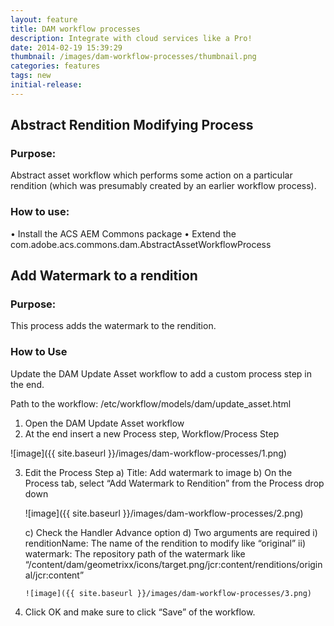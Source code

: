 ```yaml
---
layout: feature
title: DAM workflow processes
description: Integrate with cloud services like a Pro!
date: 2014-02-19 15:39:29
thumbnail: /images/dam-workflow-processes/thumbnail.png
categories: features
tags: new
initial-release: 
---
```




## Abstract Rendition Modifying Process 

### Purpose:
Abstract asset workflow which performs some action on a particular rendition (which was presumably created by an earlier workflow process).

### How to use:
•	Install the ACS AEM Commons package
•	Extend the com.adobe.acs.commons.dam.AbstractAssetWorkflowProcess


## Add Watermark to a rendition 

### Purpose:
This process adds the watermark to the rendition.

### How to Use
Update the DAM Update Asset workflow to add a custom process step in the end.

Path to the workflow: /etc/workflow/models/dam/update_asset.html

1.	Open the DAM Update Asset workflow
2.	At the end insert a new Process step, Workflow/Process Step

![image]({{ site.baseurl }}/images/dam-workflow-processes/1.png)

3.	Edit the Process Step
	a)	Title: Add watermark to image
	b)	On the Process tab, select “Add Watermark to Rendition” from the Process drop down
	
	![image]({{ site.baseurl }}/images/dam-workflow-processes/2.png)

	c)	Check the Handler Advance option
	d)	Two arguments are required 
		i)	renditionName: The name of the rendition to modify like “original”
		ii)	watermark: The repository path of the watermark like “/content/dam/geometrixx/icons/target.png/jcr:content/renditions/original/jcr:content”
		
		![image]({{ site.baseurl }}/images/dam-workflow-processes/3.png)		
		
4. Click OK and make sure to click “Save” of the workflow.
		
